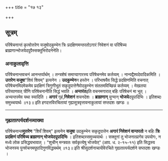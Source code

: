 +++
title = "१७ १३"

+++
## सूत्रम्
परिषेचनान्तं कृत्वोत्तरेण यजुषोदकुम्भेन त्रिः प्रदक्षिणमन्तरतोऽगारं निवेशनं वा परिषिच्य ब्राह्मणान्भोजयेदपूपैस्सक्तुभिरोदनेनेति।


### अनाकुलावृत्ति
परिषेचनान्तवचनं आनन्तर्यार्थम् ।
तन्त्रशेषं समाप्यागारस्य परिषेचनमेव कर्तव्यम् ।
नान्यद्वैश्वदेवादिकमिति ।
**उत्तरेण यजुषा**"शिवं शिवम्" इत्यनेन ।
**उदकुम्भेन**न हस्तेन ।
परिभाषयैव सिद्धे प्रदक्षिणमिति वचनात् परिषेचनमिदमेकमेव प्रदक्षिणं त्रिगुणीभूतं सकृदुपात्तेनैवोदकुम्भेन संततमविच्छिन्नं कर्तव्यम् ।
मेखलया परिव्याणवत् त्रीणि परिषेचनानीति सिद्धं भवति ।
**अन्तरंत**इति वचनमगारात् बहिः परिषेचनं मा भूत् ।
अभ्यन्तरमेव यथा स्यादिति ।
**अगारं** गृहं,**निवेशनं** शयनदेशः ।
**ब्राह्मणान्** युग्मान् **भोजये**दपूपादिभिः ।
इतिशब्दः समुच्चयार्थः ॥१३॥
इति हगदत्तविरचितायां गृह्यसूत्रवृत्तावनाकुलायां सप्तदशः खण्डः ॥
________________________

### गृह्यतात्पर्यदर्शनव्याख्या 
परिषेचनान्त**मुत्तरेण** "शिवँ शिवम्" इत्यनेन **यजुषा** उदकुम्भेन सकृदुपात्तेन **अगारं निवेशनं वान्तरतो** न बहिः **त्रिः प्रदक्षिणं परिषिच्य ब्राह्मणान् भोजयेदपूपादिभिः** ।
इतिशब्दस्समुच्चयार्थः ।
सक्तूनां तु भोजनात्प्रागेव उपयोगः, न मध्ये लोक प्रसिद्ध्यभावात् ।
"शुचीन् मन्त्रवतः सर्वकृत्येषु भोजयेत्" (आप. ध. २-१५-११) इति सिद्धस्य भोजनस्य पुनर्वचनमपूपादिगुणविद्ध्यर्थम् ॥१३॥
इति श्रीसुदर्शनाचार्यविरचिते गृह्यतात्पर्यदर्शने सप्तदशः खण्डः ।
